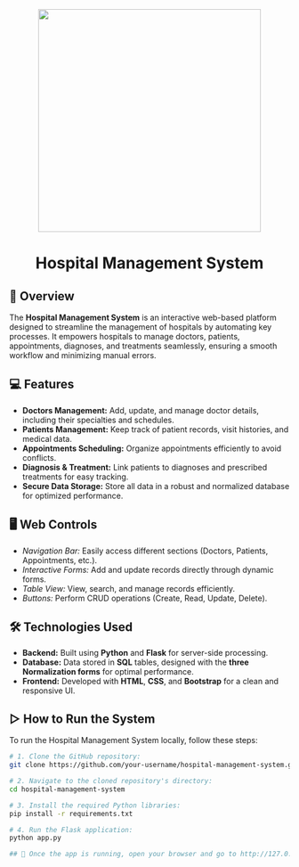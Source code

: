 <div align="center"> 
  <img src="https://cdn.dribbble.com/users/982614/screenshots/3180707/medical_management.gif" width="400"/>
</div>

<div align="center">

# Hospital Management System

</div>

## 📌 Overview

The **Hospital Management System** is an interactive web-based platform designed to streamline the management of hospitals by automating key processes. It empowers hospitals to manage doctors, patients, appointments, diagnoses, and treatments seamlessly, ensuring a smooth workflow and minimizing manual errors.

## 💻 Features

- **Doctors Management:** Add, update, and manage doctor details, including their specialties and schedules.  
- **Patients Management:** Keep track of patient records, visit histories, and medical data.  
- **Appointments Scheduling:** Organize appointments efficiently to avoid conflicts.  
- **Diagnosis & Treatment:** Link patients to diagnoses and prescribed treatments for easy tracking.  
- **Secure Data Storage:** Store all data in a robust and normalized database for optimized performance.

## 🖥️ Web Controls

- *Navigation Bar:* Easily access different sections (Doctors, Patients, Appointments, etc.).  
- *Interactive Forms:* Add and update records directly through dynamic forms.  
- *Table View:* View, search, and manage records efficiently.  
- *Buttons:* Perform CRUD operations (Create, Read, Update, Delete).  

## 🛠️ Technologies Used

- **Backend:** Built using **Python** and **Flask** for server-side processing.  
- **Database:** Data stored in **SQL** tables, designed with the **three Normalization forms** for optimal performance.  
- **Frontend:** Developed with **HTML**, **CSS**, and **Bootstrap** for a clean and responsive UI.

## ▷ How to Run the System

To run the Hospital Management System locally, follow these steps:

```bash
# 1. Clone the GitHub repository:
git clone https://github.com/your-username/hospital-management-system.git

# 2. Navigate to the cloned repository's directory:
cd hospital-management-system

# 3. Install the required Python libraries:
pip install -r requirements.txt

# 4. Run the Flask application:
python app.py

## 📌 Once the app is running, open your browser and go to http://127.0.0.1:5000 to access the system.
